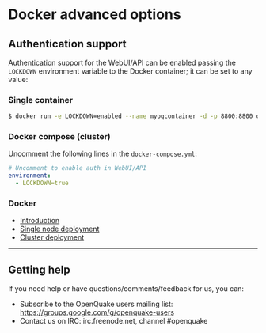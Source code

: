 # Docker advanced options

## Authentication support

Authentication support for the WebUI/API can be enabled passing the `LOCKDOWN` environment variable to the Docker container; it can be set to any value:

### Single container 

```bash
$ docker run -e LOCKDOWN=enabled --name myoqcontainer -d -p 8800:8800 openquake/engine
```

### Docker compose (cluster)

Uncomment the following lines in the `docker-compose.yml`:

```yaml
# Uncomment to enable auth in WebUI/API
environment:
  - LOCKDOWN=true
```

### Docker

- [Introduction](../installing/docker.md)
- [Single node deployment](single.md)
- [Cluster deployment](cluster.md)

***

## Getting help
If you need help or have questions/comments/feedback for us, you can:
  * Subscribe to the OpenQuake users mailing list: https://groups.google.com/g/openquake-users
  * Contact us on IRC: irc.freenode.net, channel #openquake

